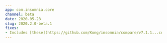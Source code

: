 ```yaml
---
app: com.insomnia.core
channel: beta
date: 2020-05-28
slug: 2020.2.0-beta.1
fixes:
- Includes [these](https://github.com/Kong/insomnia/compare/v7.1.1...core@2020.2.0-beta.1) changes, changelog to come.
---
```

